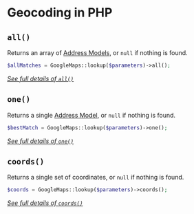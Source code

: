 # Geocoding in PHP

## `all()`

Returns an array of [Address Models](/models/address-model/), or `null` if nothing is found.

```php
$allMatches = GoogleMaps::lookup($parameters)->all();
```

[_See full details of `all()`_](/models/lookup-model/#all)

## `one()`

Returns a single [Address Model](/models/address-model/), or `null` if nothing is found.

```php
$bestMatch = GoogleMaps::lookup($parameters)->one();
```

[_See full details of `one()`_](/models/lookup-model/#one)

## `coords()`

Returns a single set of coordinates, or `null` if nothing is found.

```php
$coords = GoogleMaps::lookup($parameters)->coords();
```

[_See full details of `coords()`_](/models/lookup-model/#coords)
